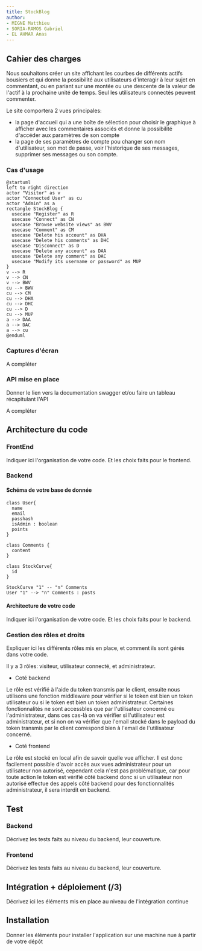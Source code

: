 ```yaml
---
title: StockBlog 
author:  
- MIGNE Matthieu
- SORIA-RAMOS Gabriel
- EL AHMAR Anas
--- 
```


## Cahier des charges

Nous souhaitons créer un site affichant les courbes de différents actifs bousiers et qui donne la possibilité aux utilisateurs d'interagir à leur sujet en commentant, ou en pariant sur une montée ou une descente de la valeur de l'actif à la prochaine unité de temps. Seul les utilisateurs connectés peuvent commenter. 

Le site comportera 2 vues principales: 
- la page d'accueil qui a une boîte de sélection pour choisir le graphique à afficher avec les commentaires associés et donne la possibilité d'accéder aux paramètres de son compte
- la page de ses paramètres de compte pou changer son nom d'utilisateur, son mot de passe, voir l'historique de ses messages, supprimer ses messages ou son compte.

### Cas d'usage

```plantuml
@startuml
left to right direction
actor "Visitor" as v
actor "Connected User" as cu
actor "Admin" as a
rectangle StockBlog {
  usecase "Register" as R
  usecase "Connect" as CN
  usecase "Browse website views" as BWV
  usecase "Comment" as CM
  usecase "Delete his account" as DHA
  usecase "Delete his comments" as DHC
  usecase "Disconnect" as D
  usecase "Delete any account" as DAA
  usecase "Delete any comment" as DAC
  usecase "Modify its username or password" as MUP
}
v --> R
v --> CN
v --> BWV
cu --> BWV
cu --> CM
cu --> DHA
cu --> DHC
cu --> D
cu --> MUP
a --> DAA
a --> DAC
a --> cu
@enduml
```

### Captures d'écran

A compléter

### API mise en place

Donner le lien vers la documentation swagger et/ou faire un tableau récapitulant l'API

A compléter

## Architecture du code

### FrontEnd

Indiquer ici l'organisation de votre code. Et les choix faits pour le frontend.

### Backend

#### Schéma de votre base de donnée

```plantuml
class User{
  name
  email
  passhash
  isAdmin : boolean
  points
}

class Comments {
  content
}

class StockCurve{
  id
}

StockCurve "1" -- "n" Comments
User "1" --> "n" Comments : posts
```

#### Architecture de votre code

Indiquer ici l'organisation de votre code. Et les choix faits pour le backend.

### Gestion des rôles et droits

Expliquer ici les différents rôles mis en place, et comment ils sont gérés dans votre code.

Il y a 3 rôles: visiteur, utilisateur connecté, et administrateur.

- Coté backend

Le rôle est vérifié à l'aide du token transmis par le client, ensuite nous utilisons une fonction middleware pour vérifier si le token est bien un token utilisateur ou si le token est bien un token administrateur. Certaines fonctionnalités ne sont accessbles que par l'utilisateur concerné ou l'administrateur, dans ces cas-là on va vérifier si l'utilisateur est administrateur, et si non on va vérifier que l'email stocké dans le payload du token transmis par le client correspond bien à l'email de l'utilisateur concerné.

- Coté frontend

Le rôle est stocké en local afin de savoir quelle vue afficher. Il est donc facilement possible d'avoir accès aux vues administrateur pour un utilisateur non autorisé, cependant cela n'est pas problématique, car pour toute action le token est vérifié côté backend donc si un utilisateur non autorisé effectue des appels côté backend pour des fonctionnalités administrateur, il sera interdit en backend.

## Test

### Backend

Décrivez les tests faits au niveau du backend, leur couverture.

### Frontend

Décrivez les tests faits au niveau du backend, leur couverture.

## Intégration + déploiement (/3)

Décrivez ici les éléments mis en place au niveau de l'intégration continue 

## Installation

Donner les éléments pour installer l'application sur une machine nue à partir de votre dépôt
